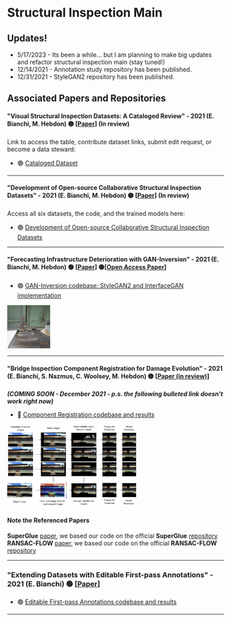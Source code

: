 # Structural Inspection Main

## Updates!
- 5/17/2023 - Its been a while... but I am planning to make big updates and refactor structural inspection main (stay tuned!)
- 12/14/2021 - Annotation study repository has been published. 
- 12/31/2021 - StyleGAN2 repository has been published. 

## Associated Papers and Repositories

####  "Visual Structural Inspection Datasets: A Cataloged Review" - 2021 (E. Bianchi, M. Hebdon) :yellow_circle: \[[Paper](access/not_ready.png)\] (In review)
Link to access the table, contribute dataset links, submit edit request, or become a data steward:
- :green_circle: [Cataloged Dataset](cataloged_review/README.md)

---

####  "Development of Open-source Collaborative Structural Inspection Datasets" - 2021 (E. Bianchi, M. Hebdon) :yellow_circle: \[[Paper](access/not_ready.png)\] (In review)
Access all six datasets, the code, and the trained models here:
- :green_circle: [Development of Open-source Collaborative Structural Inspection Datasets](Dev_open_source_datasets/README.md)

---

#### "Forecasting Infrastructure Deterioration with GAN-Inversion" - 2021 (E. Bianchi, M. Hebdon) :green_circle: \[[Paper](https://doi.org/10.1117/12.2595111)\] :green_circle:\[[Open Access Paper](/papers/SPIE_Proceedings_2021_Bianchi-ForecastingDeterioration.pdf)\]

- :green_circle: [GAN-Inversion codebase: StyleGAN2 and InterfaceGAN implementation](forecasting_deterioration/README.md)
<p align="left">
    <img src="/w_space_corrosion.gif"  | width=100/>
</p>

---

#### "Bridge Inspection Component Registration for Damage Evolution" - 2021 (E. Bianchi, S. Nazmus, C. Woolsey, M. Hebdon) :yellow_circle: \[[Paper (in review)](/Bridge_Inspection_Component_Registration_for_Damage_Evolution.pdf)\]
***(COMING SOON - December 2021 - p.s. the following bulleted link doesn't work right now)***
- :red_circle: [Component Registration codebase and results](access/not_ready.png)

<p align="left">
    <img src="/access/workflow.png"  | width=300/>
</p>


#### Note the Referenced Papers
**SuperGlue** [paper](https://arxiv.org/abs/1911.11763), we based our code on the official **SuperGlue** [repository](https://github.com/magicleap/SuperGluePretrainedNetwork)\
**RANSAC-FLOW** [paper](https://arxiv.org/abs/2004.01526), we based our code on the official **RANSAC-FLOW** [repository](https://github.com/XiSHEN0220/RANSAC-Flow)

---
### "Extending Datasets with Editable First-pass Annotations" - 2021 (E. Bianchi) :green_circle: \[[Paper](/papers/Project_and_Report_Eric_Bianchi_2021.pdf)\]

- :green_circle: [Editable First-pass Annotations codebase and results](https://github.com/beric7/first_pass_annotations/)
---
